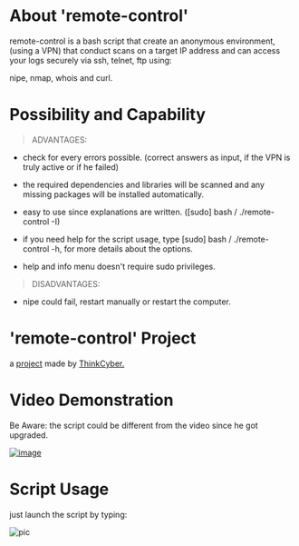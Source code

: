 # About 'remote-control'

remote-control is a bash script that create an anonymous environment, (using a VPN) that conduct scans on a target IP address and can access your logs securely via ssh, telnet, ftp using:

nipe, nmap, whois and curl.

# Possibility and Capability

> ADVANTAGES:

- check for every errors possible. (correct answers as input, if the VPN is truly active or if he failed)

- the required dependencies and libraries will be scanned and any missing packages will be installed automatically.

- easy to use since explanations are written. ([sudo] bash  / ./remote-control -I)

- if you need help for the script usage, type [sudo] bash  / ./remote-control -h, for more details about the options.

- help and info menu doesn't require sudo privileges.

> DISADVANTAGES:

- nipe could fail, restart manually or restart the computer.


# 'remote-control' Project

a [project](https://github.com/gh0st-anonymous/remote-control/files/9871434/project.pdf) made by [ThinkCyber.](https://www.thinkcyber.co.il/)


# Video Demonstration

Be Aware: the script could be different from the video since he got upgraded.

[![image](https://user-images.githubusercontent.com/102325071/198853005-f82774e4-c08c-44d6-89e5-114b9785075b.jpg)](https://www.youtube.com/watch?v=Ghh3wMwek1M)

# Script Usage

just launch the script by typing:

![pic](https://user-images.githubusercontent.com/102325071/198947507-ada21fec-38aa-479e-8250-fc63bb60d0a9.png)
